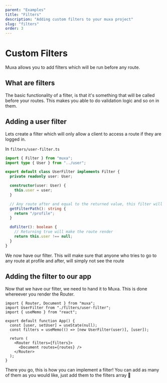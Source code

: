 ```yaml
---
parent: "Examples"
title: "Filters"
description: "Adding custom filters to your muxa project"
slug: "filters"
order: 3
---
```


# Custom Filters

Muxa allows you to add filters which will be run before any route.

## What are filters

The basic functionality of a filter, is that it's something that will be called
before your routes. This makes you able to do validation logic and so on in
them.

## Adding a user filter

Lets create a filter which will only allow a client to access a route if they
are logged in.

In `filters/user-filter.ts`

```ts
import { Filter } from "muxa";
import type { User } from "../user";

export default class UserFilter implements Filter {
  private readonly user: User;

  constructor(user: User) {
    this.user = user;
  }

  // Any route after and equal to the returned value, this filter will be called
  getFilterPath(): string {
    return "/profile";
  }

  doFilter(): boolean {
    // Returning true will make the route render
    return this.user !== null;
  }
}
```

We now have our filter. This will make sure that anyone who tries to go to any
route at profile and after, will simply not see the route

## Adding the filter to our app

Now that we have our filter, we need to hand it to Muxa. This is done whereever
you render the Router.

```tsx
import { Router, Document } from "muxa";
import UserFilter from "./filters/user-filter";
import { useMemo } from "react";

export default function App() {
  const [user, setUser] = useState(null);
  const filters = useMemo(() => [new UserFilter(user)], [user]);

  return (
    <Router filters={filters}>
      <Document routes={routes} />
    </Router>
  );
}
```

There you go, this is how you can implement a filter! You can add as many of
them as you would like, just add them to the filters array 💪

